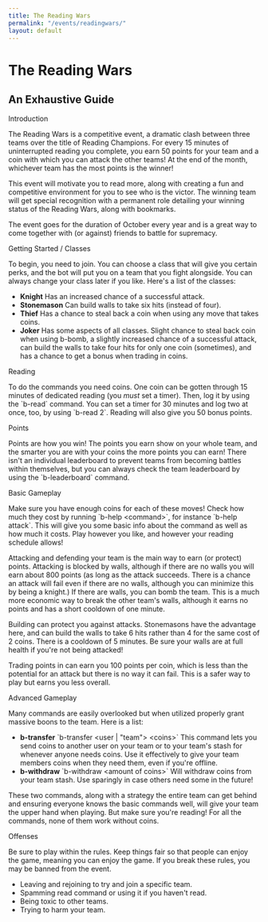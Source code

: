 ```yaml
---
title: The Reading Wars
permalink: "/events/readingwars/"
layout: default
---
```


<style>input {
  position: absolute;
  opacity: 0;
  z-index: -1;
}</style>

<h1>The Reading Wars</h1>
<h2>An Exhaustive Guide</h2>

<div class="tabs">
  <div class="tab">
    <input type="checkbox" id="chck1">
    <label class="tab-label" for="chck1">Introduction</label>
    <div class="tab-content">
      <p>The Reading Wars is a competitive event, a dramatic clash between three teams over the title of Reading Champions. For every 15 minutes of uninterrupted reading you complete, you earn 50 points for your team and a coin with which you can attack the other teams! At the end of the month, whichever team has the most points is the winner!</p>
      <p>This event will motivate you to read more, along with creating a fun and competitive environment for you to see who is the victor. The winning team will get special recognition with a permanent role detailing your winning status of the Reading Wars, along with bookmarks.</p>
      <p>The event goes for the duration of October every year and is a great way to come together with (or against) friends to battle for supremacy.</p>
    </div>
  </div>
  <div class="tab">
    <input type="checkbox" id="chck2">
    <label class="tab-label" for="chck2">Getting Started / Classes</label>
    <div class="tab-content">
      <p>To begin, you need to join. You can choose a class that will give you certain perks, and the bot will put you on a team that you fight alongside. You can always change your class later if you like. Here's a list of the classes:</p>
      <ul>
        <li><b>Knight</b> Has an increased chance of a successful attack.</li>
      <li><b>Stonemason</b> Can build walls to take six hits (instead of four).</li>
      <li><b>Thief</b> Has a chance to steal back a coin when using any move that takes coins.</li>
      <li><b>Joker</b> Has some aspects of all classes. Slight chance to steal back coin when using b-bomb, a slightly increased chance of a successful attack, can build the walls to take four hits for only one coin (sometimes), and has a chance to get a bonus when trading in coins.</li>
      </ul>
    </div>
  </div>
  <div class="tab">
    <input type="checkbox" id="chck3">
    <label class="tab-label" for="chck3">Reading</label>
    <div class="tab-content">
      <p>To do the commands you need coins. One coin can be gotten through 15 minutes of dedicated reading (you <em>must</em> set a timer). Then, log it by using the `b-read` command. You can set a timer for 30 minutes and log two at once, too, by using `b-read 2`. Reading will also give you 50 bonus points.</p>
    </div>
  </div>
  <div class="tab">
    <input type="checkbox" id="chck4">
    <label class="tab-label" for="chck4">Points</label>
    <div class="tab-content">
      <p>Points are how you win! The points you earn show on your whole team, and the smarter you are with your coins the more points you can earn! There isn't an individual leaderboard to prevent teams from becoming battles within themselves, but you can always check the team leaderboard by using the `b-leaderboard` command.</p>
    </div>
  </div>
  <div class="tab">
    <input type="checkbox" id="chck5">
    <label class="tab-label" for="chck5">Basic Gameplay</label>
    <div class="tab-content">
      <p>Make sure you have enough coins for each of these moves! Check how much they cost by running `b-help &lt;command&gt;`, for instance `b-help attack`. This will give you some basic info about the command as well as how much it costs. Play however you like, and however your reading schedule allows!</p>
      <p>Attacking and defending your team is the main way to earn (or protect) points. Attacking is blocked by walls, although if there are no walls you will earn about 800 points (as long as the attack succeeds. There is a chance an attack will fail even if there are no walls, although you can minimize this by being a knight.) If there are walls, you can bomb the team. This is a much more economic way to break the other team's walls, although it earns no points and has a short cooldown of one minute.</p>
      <p>Building can protect you against attacks. Stonemasons have the advantage here, and can build the walls to take 6 hits rather than 4 for the same cost of 2 coins. There is a cooldown of 5 minutes. Be sure your walls are at full health if you're not being attacked!</p>
      <p>Trading points in can earn you 100 points per coin, which is less than the potential for an attack but there is no way it can fail. This is a safer way to play but earns you less overall.</p>
    </div>
  </div>
  <div class="tab">
    <input type="checkbox" id="chck6">
    <label class="tab-label" for="chck6">Advanced Gameplay</label>
    <div class="tab-content">
      <p>Many commands are easily overlooked but when utilized properly grant massive boons to the team. Here is a list:</p>
      <ul>
        <li><b>b-transfer</b> `b-transfer &lt;user | "team"&gt; &lt;coins&gt;` This command lets you send coins to another user on your team or to your team's stash for whenever anyone needs coins. Use it effectively to give your team members coins when they need them, even if you're offline.</li>
        <li><b>b-withdraw</b> `b-withdraw &lt;amount of coins&gt;` Will withdraw coins from your team stash. Use sparingly in case others need some in the future!</li>
      </ul>
      <p>These two commands, along with a strategy the entire team can get behind and ensuring everyone knows the basic commands well, will give your team the upper hand when playing. But make sure you're reading! For all the commands, none of them work without coins.</p>
    </div>
  </div>
  <div class="tab">
    <input type="checkbox" id="chck7">
    <label class="tab-label" for="chck7">Offenses</label>
    <div class="tab-content">
      <p>Be sure to play within the rules. Keep things fair so that people can enjoy the game, meaning you can enjoy the game. If you break these rules, you may be banned from the event.</p>
      <ul>
        <li>Leaving and rejoining to try and join a specific team.</li>
        <li>Spamming read command or using it if you haven't read.</li>
        <li>Being toxic to other teams.</li>
        <li>Trying to harm your team.</li>
      </ul>
    </div>
  </div>
</div>
